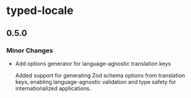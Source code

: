 # typed-locale

## 0.5.0

### Minor Changes

- Add options generator for language-agnostic translation keys

  Added support for generating Zod schema options from translation keys, enabling language-agnostic validation and type safety for internationalized applications.
